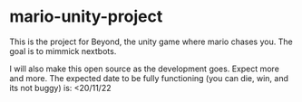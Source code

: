 # mario-unity-project

This is the project for Beyond, the unity game where mario chases you. The goal is to mimmick nextbots.

I will also make this open source as the development goes. Expect more and more. The expected date to be
fully functioning (you can die, win, and its not buggy) is: <20/11/22
